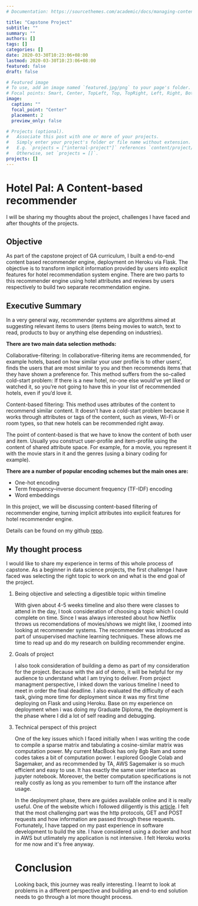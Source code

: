 ```yaml
---
# Documentation: https://sourcethemes.com/academic/docs/managing-content/

title: "Capstone Project"
subtitle: ""
summary: ""
authors: []
tags: []
categories: []
date: 2020-03-30T10:23:06+08:00
lastmod: 2020-03-30T10:23:06+08:00
featured: false
draft: false

# Featured image
# To use, add an image named `featured.jpg/png` to your page's folder.
# Focal points: Smart, Center, TopLeft, Top, TopRight, Left, Right, BottomLeft, Bottom, BottomRight.
image:
  caption: ""
  focal_point: "Center"
  placement: 2
  preview_only: false

# Projects (optional).
#   Associate this post with one or more of your projects.
#   Simply enter your project's folder or file name without extension.
#   E.g. `projects = ["internal-project"]` references `content/project/deep-learning/index.md`.
#   Otherwise, set `projects = []`.
projects: []
---
```


# Hotel Pal: A Content-based recommender

I will be sharing my thoughts  about the project, challenges I have faced and after thoughts of the projects. 

## Objective

As part of the capstone project of GA curriculum, I built a end-to-end content based recommender engine, deployment on Heroku via Flask. The objective is to transform implicit information provided by users into explicit features for hotel recommendation system engine. There are two parts to this recommender engine using hotel attributes and reviews by users respectively to build two separate recommendation engine. 



## Executive Summary

In a very general way, recommender systems are algorithms aimed at suggesting relevant items to users (items being movies to watch, text to read, products to buy or anything else depending on industries).

**There are two main data selection methods:**

Collaborative-filtering: In collaborative-filtering items are recommended, for example hotels, based on how similar your user profile is to other users’, finds the users that are most similar to you and then recommends items that they have shown a preference for. This method suffers from the so-called cold-start problem: If there is a new hotel, no-one else would’ve yet liked or watched it, so you’re not going to have this in your list of recommended hotels, even if you’d love it.

Content-based filtering: This method uses attributes of the content to recommend similar content. It doesn’t have a cold-start problem because it works through attributes or tags of the content, such as views, Wi-Fi or room types, so that new hotels can be recommended right away.

The point of content-based is that we have to know the content of both user and item. Usually you construct user-profile and item-profile using the content of shared attribute space. For example, for a movie, you represent it with the movie stars in it and the genres (using a binary coding for example).

**There are a number of popular encoding schemes but the main ones are:**

- One-hot encoding
- Term frequency–inverse document frequency (TF-IDF) encoding
- Word embeddings

In this project, we will be discussing content-based filtering of recommender engine, turning implicit attributes into explicit features for hotel recommender engine.

Details can be found on my github [repo](https://github.com/alantancr/Hotel-Recommender).



## My thought process

I would like to share my experience in terms of this whole process of capstone. As a beginner in data science projects, the first challenge I have faced was selecting the right topic to work on and what is the end goal of the project.  

1. Being objective and selecting a digestible topic within timeline

   With given about 4-5 weeks timeline and also there were classes to attend in the day, I took consideration of choosing a topic which I could complete on time.  Since I was always interested about how Netflix throws us recomendations of movies/shows we might like, I zoomed into looking at recommender systems. The recommender was introduced as part of unsupervised machine learning techniques. These allows me time to read up and do my research on building recommender engine.

   

2. Goals of  project

   I also took consideration of building a demo as part of my consideration for the project. Because with the aid of demo, it will be helpful for my audience to understand what I am trying to deliver. From project managment perspective, I inked down the various timeline I need to meet in order the final deadline. I also evaluated the difficulty of each task, giving more time for deployment since it was my first time deploying on Flask and using Heroku. Base on my experience on deployment when i was doing my Graduate Diploma, the deployment is the phase where I did a lot of self reading and debugging. 

   

3. Technical perspect of this project

   One of the key issues which I faced initially when I was writing the code to compile a sparse matrix and tabulating a cosine-similar matrix was computation power. My current MacBook has only 8gb Ram and some codes takes a bit of computation power. I explored Google Colab and Sagemaker, and as recommended by TA, AWS Sagemaker is so much efficient and easy to use. It has exactly the same user interface as jupyter notebook. Moreover, the better computation specifications is not really costly as  long as you remember to turn off the instance after usage.

   

   In the deployment phase, there are guides available online and it is really useful. One of the website which i followed diligently is this [article](https://stackabuse.com/deploying-a-flask-application-to-heroku/). I felt that the most challenging part was the http protocols, GET and POST requests and how information are passed through these requests. Fortunately, I have tapped on my past experience in software development to build the site. I have considered using a docker and host in AWS but utlimately my application is not intensive. I felt Heroku works for me now and it's free anyway.

   

   # Conclusion

   Looking back, this journey was really interesting. I learnt to look at problems in a different perspective and building an end-to end solution needs to go through a lot more thought process.

   





